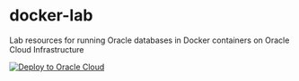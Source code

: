 # docker-lab
Lab resources for running Oracle databases in Docker containers on Oracle Cloud Infrastructure

[![Deploy to Oracle Cloud](https://oci-resourcemanager-plugin.plugins.oci.oraclecloud.com/latest/deploy-to-oracle-cloud.svg)](https://cloud.oracle.com/resourcemanager/stacks/create?zipUrl=https://github.com/oraclesean/docker-lab/releases/download/v1.0/master.zip)
